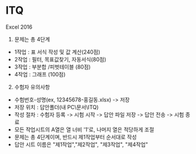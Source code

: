 # ITQ

Excel 2016 <br>

1. 문제는 총 4단계 <br>

* 1작업 : 표 서식 작성 및 값 계산(240점)<br>
* 2작업 : 필터, 목표값찾기, 자동서식(80점)<br>
* 3작업 : 부분합 /피벗테이블 (80점)<br>
* 4작업 : 그래프 (100점) <br>

2. 수험자 유의사항

 * 수험번호-성명(ex, 12345678-홍길동.xlsx) -> 저장
 * 저장 위치 : 답안폴더(내 PC\문서\ITQ)
 * 작성 절차 : 수험자 등록 -> 시험 시작 -> 답안 파일 저장 -> 답안 전송 -> 시험 종료
 * 모든 작업시트의 A열은 열 너비 '1'로, 나머지 열은 적당하게 조절
 * 문제는 총 4단계이며, 반드시 제1작업부터 순서대로 작성
 * 답안 시트 이름은 "제1작업","제2작업", "제3작업", "제4작업"
